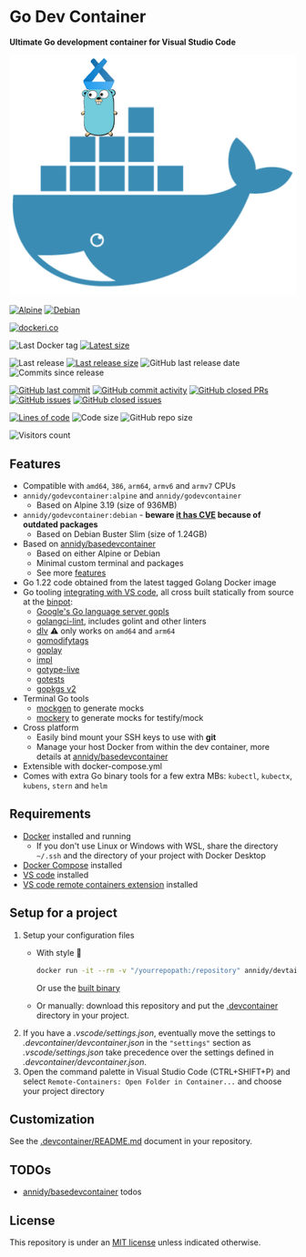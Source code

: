 # Go Dev Container

**Ultimate Go development container for Visual Studio Code**

[![godevcontainer](https://github.com/annidy/godevcontainer/raw/master/title.png)](https://hub.docker.com/r/annidy/godevcontainer)

[![Alpine](https://github.com/annidy/godevcontainer/actions/workflows/alpine.yml/badge.svg)](https://github.com/annidy/godevcontainer/actions/workflows/alpine.yml)
[![Debian](https://github.com/annidy/godevcontainer/actions/workflows/debian.yml/badge.svg)](https://github.com/annidy/godevcontainer/actions/workflows/debian.yml)

[![dockeri.co](https://dockeri.co/image/annidy/godevcontainer)](https://hub.docker.com/r/annidy/godevcontainer)

![Last Docker tag](https://img.shields.io/docker/v/annidy/godevcontainer?sort=semver&label=Last%20Docker%20tag)
[![Latest size](https://img.shields.io/docker/image-size/annidy/godevcontainer/latest?label=Latest%20image)](https://hub.docker.com/r/annidy/godevcontainer/tags)

![Last release](https://img.shields.io/github/release/annidy/godevcontainer?label=Last%20release)
[![Last release size](https://img.shields.io/docker/image-size/annidy/godevcontainer?sort=semver&label=Last%20released%20image)](https://hub.docker.com/r/annidy/godevcontainer/tags?page=1&ordering=last_updated)
![GitHub last release date](https://img.shields.io/github/release-date/annidy/godevcontainer?label=Last%20release%20date)
![Commits since release](https://img.shields.io/github/commits-since/annidy/godevcontainer/latest?sort=semver)

[![GitHub last commit](https://img.shields.io/github/last-commit/annidy/godevcontainer.svg)](https://github.com/annidy/godevcontainer/commits/main)
[![GitHub commit activity](https://img.shields.io/github/commit-activity/y/annidy/godevcontainer.svg)](https://github.com/annidy/godevcontainer/graphs/contributors)
[![GitHub closed PRs](https://img.shields.io/github/issues-pr-closed/annidy/godevcontainer.svg)](https://github.com/annidy/godevcontainer/pulls?q=is%3Apr+is%3Aclosed)
[![GitHub issues](https://img.shields.io/github/issues/annidy/godevcontainer.svg)](https://github.com/annidy/godevcontainer/issues)
[![GitHub closed issues](https://img.shields.io/github/issues-closed/annidy/godevcontainer.svg)](https://github.com/annidy/godevcontainer/issues?q=is%3Aissue+is%3Aclosed)

[![Lines of code](https://img.shields.io/tokei/lines/github/annidy/godevcontainer)](https://github.com/annidy/godevcontainer)
![Code size](https://img.shields.io/github/languages/code-size/annidy/godevcontainer)
![GitHub repo size](https://img.shields.io/github/repo-size/annidy/godevcontainer)

![Visitors count](https://visitor-badge.laobi.icu/badge?page_id=godevcontainer.readme)

## Features

- Compatible with `amd64`, `386`, `arm64`, `armv6` and `armv7` CPUs
- `annidy/godevcontainer:alpine` and `annidy/godevcontainer`
  - Based on Alpine 3.19 (size of 936MB)
- `annidy/godevcontainer:debian` - **beware [it has CVE](https://github.com/annidy/godevcontainer/runs/596825646?check_suite_focus=true) because of outdated packages**
  - Based on Debian Buster Slim (size of 1.24GB)
- Based on [annidy/basedevcontainer](https://github.com/annidy/basedevcontainer)
  - Based on either Alpine or Debian
  - Minimal custom terminal and packages
  - See more [features](https://github.com/annidy/basedevcontainer#features)
- Go 1.22 code obtained from the latest tagged Golang Docker image
- Go tooling [integrating with VS code](https://github.com/Microsoft/vscode-go/wiki/Go-tools-that-the-Go-extension-depends-on), all cross built statically from source at the [binpot](https://github.com/annidy/binpot):
  - [Google's Go language server gopls](https://github.com/golang/tools/tree/master/gopls)
  - [golangci-lint](https://github.com/golangci/golangci-lint), includes golint and other linters
  - [dlv](https://github.com/go-delve/delve/cmd/dlv) ⚠️ only works on `amd64` and `arm64`
  - [gomodifytags](https://github.com/fatih/gomodifytags)
  - [goplay](https://github.com/haya14busa/goplay)
  - [impl](https://github.com/josharian/impl)
  - [gotype-live](https://github.com/tylerb/gotype-live)
  - [gotests](https://github.com/cweill/gotests)
  - [gopkgs v2](https://github.com/uudashr/gopkgs/tree/master/v2)
- Terminal Go tools
  - [mockgen](https://github.com/golang/mock) to generate mocks
  - [mockery](https://github.com/vektra/mockery) to generate mocks for testify/mock
- Cross platform
  - Easily bind mount your SSH keys to use with **git**
  - Manage your host Docker from within the dev container, more details at [annidy/basedevcontainer](https://github.com/annidy/basedevcontainer#features)
- Extensible with docker-compose.yml
- Comes with extra Go binary tools for a few extra MBs: `kubectl`, `kubectx`, `kubens`, `stern` and `helm`

## Requirements

- [Docker](https://www.docker.com/products/docker-desktop) installed and running
  - If you don't use Linux or Windows with WSL, share the directory `~/.ssh` and the directory of your project with Docker Desktop
- [Docker Compose](https://docs.docker.com/compose/install/) installed
- [VS code](https://code.visualstudio.com/download) installed
- [VS code remote containers extension](https://marketplace.visualstudio.com/items?itemName=ms-vscode-remote.remote-containers) installed

## Setup for a project

1. Setup your configuration files
    - With style 💯

        ```sh
        docker run -it --rm -v "/yourrepopath:/repository" annidy/devtainr:v0.2.0 -dev go -path /repository -name projectname
        ```

        Or use the [built binary](https://github.com/annidy/devtainr#binary)
    - Or manually: download this repository and put the [.devcontainer](.devcontainer) directory in your project.
1. If you have a *.vscode/settings.json*, eventually move the settings to *.devcontainer/devcontainer.json* in the `"settings"` section as *.vscode/settings.json* take precedence over the settings defined in *.devcontainer/devcontainer.json*.
1. Open the command palette in Visual Studio Code (CTRL+SHIFT+P) and select `Remote-Containers: Open Folder in Container...` and choose your project directory

## Customization

See the [.devcontainer/README.md](.devcontainer/README.md) document in your repository.

## TODOs

- [annidy/basedevcontainer](https://github.com/annidy/basedevcontainer) todos

## License

This repository is under an [MIT license](https://github.com/annidy/godevcontainer/master/LICENSE) unless indicated otherwise.
